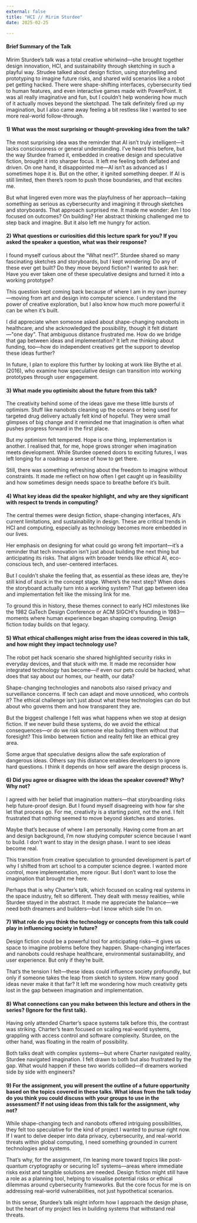 ```yaml
---
external: false
title: "HCI // Mirim Sturdee" 
date: 2025-02-25 

---
```


#### Brief Summary of the Talk 
Mirim Sturdee’s talk was a total creative whirlwind—she brought together design innovation, HCI, and sustainability through sketching in such a playful way. Strudee talked about design fiction, using storytelling and prototyping to imagine future risks, and shared wild scenarios like a robot pet getting hacked. There were shape-shifting interfaces, cybersecurity tied to human features, and even interactive games made with PowerPoint. It was all really imaginative and fun, but I couldn’t help wondering how much of it actually moves beyond the sketchpad. The talk definitely fired up my imagination, but I also came away feeling a bit restless like I wanted to see more real-world follow-through.

#### 1) What was the most surprising or thought-provoking idea from the talk?
The most surprising idea was the reminder that AI isn’t truly intelligent—it lacks consciousness or general understanding. I’ve heard this before, but the way Sturdee framed it, embedded in creative design and speculative fiction, brought it into sharper focus. It left me feeling both deflated and driven. On one hand, it disappointed me—AI isn’t as advanced as I sometimes hope it is. But on the other, it ignited something deeper. If AI is still limited, then there’s room to push those boundaries, and that excites me.

But what lingered even more was the playfulness of her approach—taking something as serious as cybersecurity and imagining it through sketches and storyboards. That approach surprised me. It made me wonder: Am I too focused on outcomes? On building? Her abstract thinking challenged me to step back and imagine. But it also left me hungry for action.

#### 2) What questions or curiosities did this lecture spark for you? If you asked the speaker a question, what was their response?
I found myself curious about the “What next?”. Sturdee shared so many fascinating sketches and storyboards, but I kept wondering: Do any of these ever get built? Do they move beyond fiction? I wanted to ask her: Have you ever taken one of these speculative designs and turned it into a working prototype?

This question kept coming back because of where I am in my own journey—moving from art and design into computer science. I understand the power of creative exploration, but I also know how much more powerful it can be when it’s built.

I did appreciate when someone asked about shape-changing nanobots in healthcare, and she acknowledged the possibility, though it felt distant—"one day". That ambiguous distance frustrated me. How do we bridge that gap between ideas and implementation? It left me thinking about funding, too—how do independent creatives get the support to develop these ideas further?

In future, I plan to explore this further by looking at work like Blythe et al. (2016), who examine how speculative design can transition into working prototypes through user engagement.

#### 3) What made you optimisitc about the future from this talk?
The creativity behind some of the ideas gave me these little bursts of optimism. Stuff like nanobots cleaning up the oceans or being used for targeted drug delivery actually felt kind of hopeful. They were small glimpses of big change and it reminded me that imagination is often what pushes progress forward in the first place.

But my optimism felt tempered. Hope is one thing, implementation is another. I realised that, for me, hope grows stronger when imagination meets development. While Sturdee opened doors to exciting futures, I was left longing for a roadmap a sense of how to get there.

Still, there was something refreshing about the freedom to imagine without constraints. It made me reflect on how often I get caught up in feasibility and how sometimes design needs space to breathe before it’s built.

#### 4) What key ideas did the speaker highlight, and why are they significant with respect to trends in computing?
The central themes were design fiction, shape-changing interfaces, AI’s current limitations, and sustainability in design. These are critical trends in HCI and computing, especially as technology becomes more embedded in our lives.

Her emphasis on designing for what could go wrong felt important—it’s a reminder that tech innovation isn’t just about building the next thing but anticipating its risks. That aligns with broader trends like ethical AI, eco-conscious tech, and user-centered interfaces.

But I couldn’t shake the feeling that, as essential as these ideas are, they’re still kind of stuck in the concept stage. Where’s the next step? When does the storyboard actually turn into a working system? That gap between idea and implementation felt like the missing link for me.

To ground this in history, these themes connect to early HCI milestones like the 1982 GaTech Design Conference or ACM SIGCHI's founding in 1983—moments where human experience began shaping computing. Design fiction today builds on that legacy.

#### 5) What ethical challenges might arise from the ideas covered in this talk, and how might they impact technology use?
The robot pet hack scenario she shared highlighted security risks in everyday devices, and that stuck with me. It made me reconsider how integrated technology has become—if even our pets could be hacked, what does that say about our homes, our health, our data?

Shape-changing technologies and nanobots also raised privacy and surveillance concerns. If tech can adapt and move unnoticed, who controls it? The ethical challenge isn’t just about what these technologies can do but about who governs them and how transparent they are.

But the biggest challenge I felt was what happens when we stop at design fiction. If we never build these systems, do we avoid the ethical consequences—or do we risk someone else building them without that foresight? This limbo between fiction and reality felt like an ethical grey area.

Some argue that speculative designs allow the safe exploration of dangerous ideas. Others say this distance enables developers to ignore hard questions. I think it depends on how self aware the design process is.

#### 6) Did you agree or disagree with the ideas the speaker covered? Why? Why not?
I agreed with her belief that imagination matters—that storyboarding risks help future-proof design. But I found myself disagreeing with how far she let that process go. For me, creativity is a starting point, not the end. I felt frustrated that nothing seemed to move beyond sketches and stories.

Maybe that’s because of where I am personally. Having come from an art and design background, I’m now studying computer science because I want to build. I don’t want to stay in the design phase. I want to see ideas become real.

This transition from creative speculation to grounded development is part of why I shifted from art school to a computer science degree. I wanted more control, more implementation, more rigour. But I don’t want to lose the imagination that brought me here.

Perhaps that is why Charter’s talk, which focused on scaling real systems in the space industry, felt so different. They dealt with messy realities, while Sturdee stayed in the abstract. It made me appreciate the balance—we need both dreamers and builders—but I know which side I’m on.

#### 7) What role do you think the technology or concepts from this talk could play in influencing society in future?
Design fiction could be a powerful tool for anticipating risks—it gives us space to imagine problems before they happen. Shape-changing interfaces and nanobots could reshape healthcare, environmental sustainability, and user experience. But only if they’re built.

That’s the tension I felt—these ideas could influence society profoundly, but only if someone takes the leap from sketch to system. How many good ideas never make it that far? It left me wondering how much creativity gets lost in the gap between imagination and implementation.

#### 8) What connections can you make between this lecture and others in the series? (Ignore for the first talk). 
Having only attended Charter’s space systems talk before this, the contrast was striking. Charter’s team focused on scaling real-world systems, grappling with access control and software complexity. Sturdee, on the other hand, was floating in the realm of possibility.

Both talks dealt with complex systems—but where Charter navigated reality, Sturdee navigated imagination. I felt drawn to both but also frustrated by the gap. What would happen if these two worlds collided—if dreamers worked side by side with engineers?

#### 9) For the assignment, you will present the outline of a future opportunity based on the topics covered in these talks. What ideas from the talk today do you think you could discuss with your groups to use in the assessment? If not using ideas from this talk for the assignment, why not?

While shape-changing tech and nanobots offered intriguing possibilities, they felt too speculative for the kind of project I wanted to pursue right now. If I want to delve deeper into data privacy, cybersecurity, and real-world threats within global computing, I need something grounded in current technologies and systems.

That’s why, for the assignment, I’m leaning more toward topics like post-quantum cryptography or securing IoT systems—areas where immediate risks exist and tangible solutions are needed. Design fiction might still have a role as a planning tool, helping to visualise potential risks or ethical dilemmas around cybersecurity frameworks. But the core focus for me is on addressing real-world vulnerabilities, not just hypothetical scenarios.

In this sense, Sturdee’s talk might inform how I approach the design phase, but the heart of my project lies in building systems that withstand real threats.


